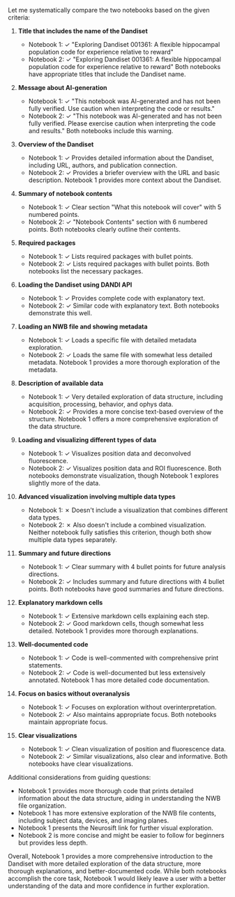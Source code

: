 Let me systematically compare the two notebooks based on the given criteria:

1. **Title that includes the name of the Dandiset**
   - Notebook 1: ✓ "Exploring Dandiset 001361: A flexible hippocampal population code for experience relative to reward"
   - Notebook 2: ✓ "Exploring Dandiset 001361: A flexible hippocampal population code for experience relative to reward"
   Both notebooks have appropriate titles that include the Dandiset name.

2. **Message about AI-generation**
   - Notebook 1: ✓ "This notebook was AI-generated and has not been fully verified. Use caution when interpreting the code or results."
   - Notebook 2: ✓ "This notebook was AI-generated and has not been fully verified. Please exercise caution when interpreting the code and results."
   Both notebooks include this warning.

3. **Overview of the Dandiset**
   - Notebook 1: ✓ Provides detailed information about the Dandiset, including URL, authors, and publication connection.
   - Notebook 2: ✓ Provides a briefer overview with the URL and basic description.
   Notebook 1 provides more context about the Dandiset.

4. **Summary of notebook contents**
   - Notebook 1: ✓ Clear section "What this notebook will cover" with 5 numbered points.
   - Notebook 2: ✓ "Notebook Contents" section with 6 numbered points.
   Both notebooks clearly outline their contents.

5. **Required packages**
   - Notebook 1: ✓ Lists required packages with bullet points.
   - Notebook 2: ✓ Lists required packages with bullet points.
   Both notebooks list the necessary packages.

6. **Loading the Dandiset using DANDI API**
   - Notebook 1: ✓ Provides complete code with explanatory text.
   - Notebook 2: ✓ Similar code with explanatory text.
   Both notebooks demonstrate this well.

7. **Loading an NWB file and showing metadata**
   - Notebook 1: ✓ Loads a specific file with detailed metadata exploration.
   - Notebook 2: ✓ Loads the same file with somewhat less detailed metadata.
   Notebook 1 provides a more thorough exploration of the metadata.

8. **Description of available data**
   - Notebook 1: ✓ Very detailed exploration of data structure, including acquisition, processing, behavior, and ophys data.
   - Notebook 2: ✓ Provides a more concise text-based overview of the structure.
   Notebook 1 offers a more comprehensive exploration of the data structure.

9. **Loading and visualizing different types of data**
   - Notebook 1: ✓ Visualizes position data and deconvolved fluorescence.
   - Notebook 2: ✓ Visualizes position data and ROI fluorescence.
   Both notebooks demonstrate visualization, though Notebook 1 explores slightly more of the data.

10. **Advanced visualization involving multiple data types**
    - Notebook 1: ✗ Doesn't include a visualization that combines different data types.
    - Notebook 2: ✗ Also doesn't include a combined visualization.
    Neither notebook fully satisfies this criterion, though both show multiple data types separately.

11. **Summary and future directions**
    - Notebook 1: ✓ Clear summary with 4 bullet points for future analysis directions.
    - Notebook 2: ✓ Includes summary and future directions with 4 bullet points.
    Both notebooks have good summaries and future directions.

12. **Explanatory markdown cells**
    - Notebook 1: ✓ Extensive markdown cells explaining each step.
    - Notebook 2: ✓ Good markdown cells, though somewhat less detailed.
    Notebook 1 provides more thorough explanations.

13. **Well-documented code**
    - Notebook 1: ✓ Code is well-commented with comprehensive print statements.
    - Notebook 2: ✓ Code is well-documented but less extensively annotated.
    Notebook 1 has more detailed code documentation.

14. **Focus on basics without overanalysis**
    - Notebook 1: ✓ Focuses on exploration without overinterpretation.
    - Notebook 2: ✓ Also maintains appropriate focus.
    Both notebooks maintain appropriate focus.

15. **Clear visualizations**
    - Notebook 1: ✓ Clean visualization of position and fluorescence data.
    - Notebook 2: ✓ Similar visualizations, also clear and informative.
    Both notebooks have clear visualizations.

Additional considerations from guiding questions:
- Notebook 1 provides more thorough code that prints detailed information about the data structure, aiding in understanding the NWB file organization.
- Notebook 1 has more extensive exploration of the NWB file contents, including subject data, devices, and imaging planes.
- Notebook 1 presents the Neurosift link for further visual exploration.
- Notebook 2 is more concise and might be easier to follow for beginners but provides less depth.

Overall, Notebook 1 provides a more comprehensive introduction to the Dandiset with more detailed exploration of the data structure, more thorough explanations, and better-documented code. While both notebooks accomplish the core task, Notebook 1 would likely leave a user with a better understanding of the data and more confidence in further exploration.
